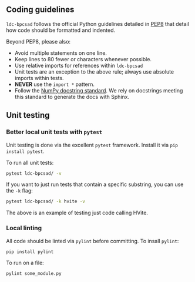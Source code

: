 ## Coding guidelines

`ldc-bpcsad` follows the official Python guidelines detailed in [PEP8](https://www.python.org/dev/peps/pep-0008) that detail how code should be formatted and indented.

Beyond PEP8, please also:

- Avoid multiple statements on one line.
- Keep lines to 80 fewer or characters whenever possible.
- Use relative imports for references within `ldc-bpcsad`
- Unit tests are an exception to the above rule; always use absolute imports
  within tests.
- **NEVER** use the `import *` pattern.
- Follow the [NumPy docstring standard](https://numpydoc.readthedocs.io/en/latest/format.html#docstring-standard). We rely on docstrings meeting this standard to generate the docs with Sphinx.


## Unit testing

### Better local unit tests with `pytest`

Unit testing is done via the excellent `pytest` framework. Install it via
`pip install pytest`.

To run all unit tests:

```bash
pytest ldc-bpcsad/ -v
```

If you want to just run tests that contain a specific substring, you can
use the `-k` flag:

```bash
pytest ldc-bpcsad/ -k hvite -v
```

The above is an example of testing just code calling HVite.


### Local linting

All code should be linted via `pylint` before committing. To insall `pylint`:

```bash
pip install pylint
```

To run on a file:

```bash
pylint some_module.py
```